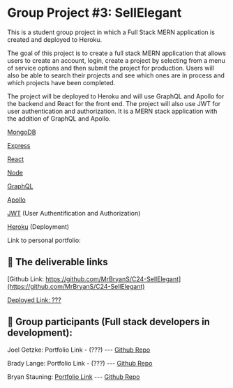 # Group Project #3: SellElegant

This is a student group project in which a Full Stack MERN application is created and deployed to Heroku.

The goal of this project is to create a full stack MERN application that allows users to create an account, login, create a project by selecting from a menu of service options and then submit the project for production.  Users will also be able to search their projects and see which ones are in process and which projects have been completed.

The project will be deployed to Heroku and will use GraphQL and Apollo for the backend and React for the front end.  The project will also use JWT for user authentication and authorization. It is a MERN stack application with the addition of GraphQL and Apollo.

[MongoDB](https://www.mongodb.com/)

[Express](https://expressjs.com/)

[React](https://reactjs.org/)

[Node](https://nodejs.org/en/)

[GraphQL](https://graphql.org/)

[Apollo](https://www.apollographql.com/)

[JWT](https://jwt.io/)  (User Authentification and Authorization)

[Heroku](https://www.heroku.com/) (Deployment)

Link to personal portfolio: 


## 🔗 The deliverable links 

[Github Link: https://github.com/MrBryanS/C24-SellElegant](https://github.com/MrBryanS/C24-SellElegant)

[Deployed Link: ???](???)



## 🚀 Group participants (Full stack developers in development): 

Joel Getzke: Portfolio Link - (???) --- [Github Repo](https://github.com/Glansburg) 

Brady Lange: Portfolio Link - (???) --- [Github Repo](https://github.com/BradyLange1)

Bryan Stauning: [Portfolio Link](https://mrbryans.github.io/C20-React-WorkSamplePortfolio/) --- [Github Repo](https://github.com/MrBryanS)



